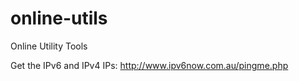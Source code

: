 # online-utils
Online Utility Tools

Get the IPv6 and IPv4 IPs: http://www.ipv6now.com.au/pingme.php
